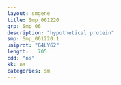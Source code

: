 ```yaml
---
layout: smgene
title: Smp_061220
grp: Smp_06
description: "hypothetical protein"
smp: Smp_061220.1
uniprot: "G4LY62"
length:   705
cdd: "ns"
kk: ns
categories: sm
---
```

